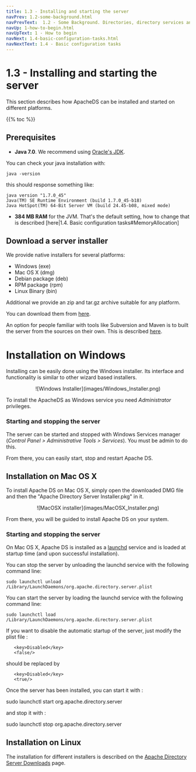 ```yaml
---
title: 1.3 - Installing and starting the server
navPrev: 1.2-some-background.html
navPrevText:  1.2 - Some Background. Directories, directory services and LDAP
navUp: 1-how-to-begin.html
navUpText: 1 - How to begin
navNext: 1.4-basic-configuration-tasks.html
navNextText: 1.4 - Basic configuration tasks
---
```


# 1.3 - Installing and starting the server

This section describes how ApacheDS can be installed and started on different platforms.

{{% toc %}}

## Prerequisites

* **Java 7.0**. We recommend using [Oracle's JDK](http://www.oracle.com/technetwork/java/javase/downloads/index.html).

You can check your java installation with:

    java -version

this should response something like:

    java version "1.7.0_45"
    Java(TM) SE Runtime Environment (build 1.7.0_45-b18)
    Java HotSpot(TM) 64-Bit Server VM (build 24.45-b08, mixed mode)

* **384 MB RAM** for the JVM. That's the default setting, how to change that is described [here|1.4. Basic configuration tasks#MemoryAllocation]


## Download a server installer

We provide native installers for several platforms:

* Windows (exe)
* Mac OS X (dmg)
* Debian package (deb)
* RPM package (rpm)
* Linux Binary (bin)

Additional we provide an zip and tar.gz archive suitable for any platform.

You can download them from [here](https://directory.apache.org/apacheds/downloads.html).

An option for people familiar with tools like Subversion and Maven is to built the server from the sources on their own. This is described [here](../advanced-ug/0.2-building-trunks.html).


# Installation on Windows

Installing can be easily done using the Windows installer. Its interface and functionality is similar to other wizard based installers.

<CENTER>
![Windows Installer](images/Windows_Installer.png)
</CENTER>

To install the ApacheDS as Windows service you need *Administrator* privileges.

### Starting and stopping the server

The server can be started and stopped with Windows Services manager (*Control Panel > Administrative Tools > Services*). You must be admin to do this.

From there, you can easily start, stop and restart Apache DS.

## Installation on Mac OS X

To install Apache DS on Mac OS X, simply open the downloaded DMG file and then the "Apache Directory Server Installer.pkg" in it.

<CENTER>
![MacOSX installer](images/MacOSX_Installer.png)
</CENTER>

From there, you will be guided to install Apache DS on your system.

### Starting and stopping the server

On Mac OS X, Apache DS is installed as a [launchd](http://developer.apple.com/macosx/launchd.html) service and is loaded at startup time (and upon successful installation).

You can stop the server by unloading the launchd service with the following command line:

	sudo launchctl unload /Library/LaunchDaemons/org.apache.directory.server.plist

You can start the server by loading the launchd service with the following command line:

	sudo launchctl load /Library/LaunchDaemons/org.apache.directory.server.plist

If you want to disable the automatic startup of the server, just modify the plist file :

       <key>Disabled</key>
       <false/>

should be replaced by

       <key>Disabled</key>
       <true/>

Once the server has been installed, you can start it with :

  sudo launchctl start org.apache.directory.server

and stop it with :

  sudo launchctl stop org.apache.directory.server


## Installation on Linux

The installation for different installers is described on the [Apache Directory Server Downloads](https://directory.apache.org/apacheds/downloads.html) page.
